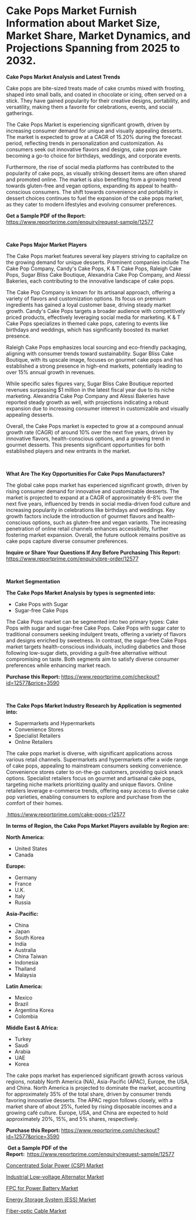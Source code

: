 <p><h1>Cake Pops Market Furnish Information about Market Size, Market Share, Market Dynamics, and Projections Spanning from 2025 to 2032.</h1></p><p><strong>Cake Pops Market Analysis and Latest Trends</strong></p>
<p><p>Cake pops are bite-sized treats made of cake crumbs mixed with frosting, shaped into small balls, and coated in chocolate or icing, often served on a stick. They have gained popularity for their creative designs, portability, and versatility, making them a favorite for celebrations, events, and social gatherings. </p><p>The Cake Pops Market is experiencing significant growth, driven by increasing consumer demand for unique and visually appealing desserts. The market is expected to grow at a CAGR of 15.20% during the forecast period, reflecting trends in personalization and customization. As consumers seek out innovative flavors and designs, cake pops are becoming a go-to choice for birthdays, weddings, and corporate events. </p><p>Furthermore, the rise of social media platforms has contributed to the popularity of cake pops, as visually striking dessert items are often shared and promoted online. The market is also benefiting from a growing trend towards gluten-free and vegan options, expanding its appeal to health-conscious consumers. The shift towards convenience and portability in dessert choices continues to fuel the expansion of the cake pops market, as they cater to modern lifestyles and evolving consumer preferences.</p></p>
<p><strong>Get a Sample PDF of the Report:&nbsp;</strong> <a href="https://www.reportprime.com/enquiry/request-sample/12577?utm_campaign=104&utm_medium=2&utm_source=Github&utm_content=ia&utm_term=19032025&utm_id=cake-pops">https://www.reportprime.com/enquiry/request-sample/12577</a></p>
<p>&nbsp;</p>
<p><strong>Cake Pops Major Market Players</strong></p>
<p><p>The Cake Pops market features several key players striving to capitalize on the growing demand for unique desserts. Prominent companies include The Cake Pop Company, Candy's Cake Pops, K & T Cake Pops, Raleigh Cake Pops, Sugar Bliss Cake Boutique, Alexandria Cake Pop Company, and Alessi Bakeries, each contributing to the innovative landscape of cake pops. </p><p>The Cake Pop Company is known for its artisanal approach, offering a variety of flavors and customization options. Its focus on premium ingredients has gained a loyal customer base, driving steady market growth. Candy's Cake Pops targets a broader audience with competitively priced products, effectively leveraging social media for marketing. K & T Cake Pops specializes in themed cake pops, catering to events like birthdays and weddings, which has significantly boosted its market presence.</p><p>Raleigh Cake Pops emphasizes local sourcing and eco-friendly packaging, aligning with consumer trends toward sustainability. Sugar Bliss Cake Boutique, with its upscale image, focuses on gourmet cake pops and has established a strong presence in high-end markets, potentially leading to over 15% annual growth in revenues. </p><p>While specific sales figures vary, Sugar Bliss Cake Boutique reported revenues surpassing $1 million in the latest fiscal year due to its niche marketing. Alexandria Cake Pop Company and Alessi Bakeries have reported steady growth as well, with projections indicating a robust expansion due to increasing consumer interest in customizable and visually appealing desserts.</p><p>Overall, the Cake Pops market is expected to grow at a compound annual growth rate (CAGR) of around 10% over the next five years, driven by innovative flavors, health-conscious options, and a growing trend in gourmet desserts. This presents significant opportunities for both established players and new entrants in the market.</p></p>
<p>&nbsp;</p>
<p><strong>What Are The Key Opportunities For Cake Pops Manufacturers?</strong></p>
<p><p>The global cake pops market has experienced significant growth, driven by rising consumer demand for innovative and customizable desserts. The market is projected to expand at a CAGR of approximately 6-8% over the next five years, influenced by trends in social media-driven food culture and increasing popularity in celebrations like birthdays and weddings. Key growth factors include the introduction of gourmet flavors and health-conscious options, such as gluten-free and vegan variants. The increasing penetration of online retail channels enhances accessibility, further fostering market expansion. Overall, the future outlook remains positive as cake pops capture diverse consumer preferences.</p></p>
<p><strong>Inquire or Share Your Questions If Any Before Purchasing This Report:</strong> <a href="https://www.reportprime.com/enquiry/pre-order/12577?utm_campaign=104&utm_medium=2&utm_source=Github&utm_content=ia&utm_term=19032025&utm_id=cake-pops">https://www.reportprime.com/enquiry/pre-order/12577</a></p>
<p>&nbsp;</p>
<p><strong>Market Segmentation</strong></p>
<p><strong>The Cake Pops Market Analysis by types is segmented into:</strong></p>
<p><ul><li>Cake Pops with Sugar</li><li>Sugar-free Cake Pops</li></ul></p>
<p><p>The Cake Pops market can be segmented into two primary types: Cake Pops with sugar and sugar-free Cake Pops. Cake Pops with sugar cater to traditional consumers seeking indulgent treats, offering a variety of flavors and designs enriched by sweetness. In contrast, the sugar-free Cake Pops market targets health-conscious individuals, including diabetics and those following low-sugar diets, providing a guilt-free alternative without compromising on taste. Both segments aim to satisfy diverse consumer preferences while enhancing market reach.</p></p>
<p><strong>Purchase this Report:&nbsp;</strong><a href="https://www.reportprime.com/checkout?id=12577&price=3590&utm_campaign=104&utm_medium=2&utm_source=Github&utm_content=ia&utm_term=19032025&utm_id=cake-pops">https://www.reportprime.com/checkout?id=12577&price=3590</a></p>
<p>&nbsp;</p>
<p><strong>The Cake Pops Market Industry Research by Application is segmented into:</strong></p>
<p><ul><li>Supermarkets and Hypermarkets</li><li>Convenience Stores</li><li>Specialist Retailers</li><li>Online Retailers</li></ul></p>
<p><p>The cake pops market is diverse, with significant applications across various retail channels. Supermarkets and hypermarkets offer a wide range of cake pops, appealing to mainstream consumers seeking convenience. Convenience stores cater to on-the-go customers, providing quick snack options. Specialist retailers focus on gourmet and artisanal cake pops, targeting niche markets prioritizing quality and unique flavors. Online retailers leverage e-commerce trends, offering easy access to diverse cake pop varieties, enabling consumers to explore and purchase from the comfort of their homes.</p></p>
<p><a href="https://www.reportprime.com/cake-pops-r12577?utm_campaign=104&utm_medium=2&utm_source=Github&utm_content=ia&utm_term=19032025&utm_id=cake-pops">&nbsp;https://www.reportprime.com/cake-pops-r12577</a></p>
<p><strong>In terms of Region, the Cake Pops Market Players available by Region are:</strong></p>
<p>
    <p> <strong> North America: </strong>
        <ul>
            <li>United States</li>
            <li>Canada</li>
        </ul>
        </p> 
    <p> <strong> Europe: </strong>
        <ul>
            <li>Germany</li>
            <li>France</li>
            <li>U.K.</li>
            <li>Italy</li>
            <li>Russia</li>
        </ul>
        </p> 
    <p> <strong> Asia-Pacific: </strong>
        <ul>
            <li>China</li>
            <li>Japan</li>
            <li>South Korea</li>
            <li>India</li>
            <li>Australia</li>
            <li>China Taiwan</li>
            <li>Indonesia</li>
            <li>Thailand</li>
            <li>Malaysia</li>
        </ul>
        </p> 
    <p> <strong> Latin America: </strong>
        <ul>
            <li>Mexico</li>
            <li>Brazil</li>
            <li>Argentina Korea</li>
            <li>Colombia</li>
        </ul>
        </p> 
    <p> <strong> Middle East & Africa: </strong>
        <ul>
            <li>Turkey</li>
            <li>Saudi</li>
            <li>Arabia</li>
            <li>UAE</li>
            <li>Korea</li>
        </ul>
    </p>
    </p>
<p><p>The cake pops market has experienced significant growth across various regions, notably North America (NA), Asia-Pacific (APAC), Europe, the USA, and China. North America is projected to dominate the market, accounting for approximately 35% of the total share, driven by consumer trends favoring innovative desserts. The APAC region follows closely, with a market share of about 25%, fueled by rising disposable incomes and a growing café culture. Europe, USA, and China are expected to hold approximately 20%, 15%, and 5% shares, respectively.</p></p>
<p><strong>Purchase this Report: </strong><a href="https://www.reportprime.com/checkout?id=12577&price=3590&utm_campaign=104&utm_medium=2&utm_source=Github&utm_content=ia&utm_term=19032025&utm_id=cake-pops">https://www.reportprime.com/checkout?id=12577&price=3590</a></p>
<p>&nbsp;<strong>Get a Sample PDF of the Report:&nbsp;&nbsp;</strong><a href="https://www.reportprime.com/enquiry/request-sample/12577?utm_campaign=104&utm_medium=2&utm_source=Github&utm_content=ia&utm_term=19032025&utm_id=cake-pops">https://www.reportprime.com/enquiry/request-sample/12577</a></p>
<p><strong></strong></p>
<p><p><a href="https://github.com/snakewaduddx/Market-Research-Report-List-1/blob/main/concentrated-solar-power-csp-market.md?utm_campaign=104&utm_medium=2&utm_source=Github&utm_content=ia&utm_term=19032025&utm_id=cake-pops">Concentrated Solar Power (CSP) Market</a></p><p><a href="https://github.com/pupekironim/Market-Research-Report-List-1/blob/main/industrial-low-voltage-alternator-market.md?utm_campaign=104&utm_medium=2&utm_source=Github&utm_content=ia&utm_term=19032025&utm_id=cake-pops">Industrial Low-voltage Alternator Market</a></p><p><a href="https://github.com/yakobotege/Market-Research-Report-List-1/blob/main/fpc-for-power-battery-market.md?utm_campaign=104&utm_medium=2&utm_source=Github&utm_content=ia&utm_term=19032025&utm_id=cake-pops">FPC for Power Battery Market</a></p><p><a href="https://github.com/sakuniniray98/Market-Research-Report-List-1/blob/main/energy-storage-system-ess-market.md?utm_campaign=104&utm_medium=2&utm_source=Github&utm_content=ia&utm_term=19032025&utm_id=cake-pops">Energy Storage System (ESS) Market</a></p><p><a href="https://github.com/siriocooch4a/Market-Research-Report-List-1/blob/main/fiber-optic-cable-market.md?utm_campaign=104&utm_medium=2&utm_source=Github&utm_content=ia&utm_term=19032025&utm_id=cake-pops">Fiber-optic Cable Market</a></p></p>